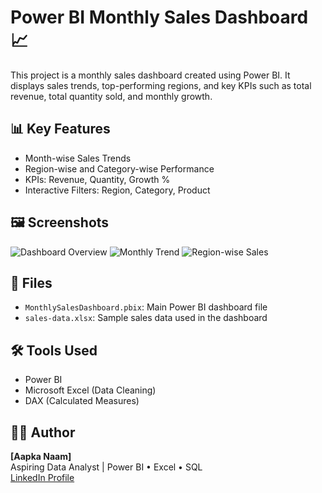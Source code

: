 # Power BI Monthly Sales Dashboard 📈

This project is a monthly sales dashboard created using Power BI. It displays sales trends, top-performing regions, and key KPIs such as total revenue, total quantity sold, and monthly growth.

## 📊 Key Features

- Month-wise Sales Trends
- Region-wise and Category-wise Performance
- KPIs: Revenue, Quantity, Growth %
- Interactive Filters: Region, Category, Product

## 🖼️ Screenshots

![Dashboard Overview](screenshots/dashboard-overview.png)
![Monthly Trend](screenshots/monthly-trend.png)
![Region-wise Sales](screenshots/region-wise-sales.png)

## 📁 Files

- `MonthlySalesDashboard.pbix`: Main Power BI dashboard file
- `sales-data.xlsx`: Sample sales data used in the dashboard

## 🛠 Tools Used

- Power BI
- Microsoft Excel (Data Cleaning)
- DAX (Calculated Measures)

## 🙋‍♀️ Author

**[Aapka Naam]**  
Aspiring Data Analyst | Power BI • Excel • SQL  
[LinkedIn Profile](https://linkedin.com/in/yourname)
